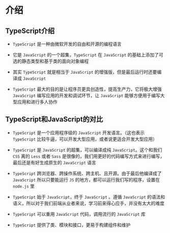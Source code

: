 # 介绍

## TypeScript介绍

+ `TypeScript` 是一种由微软开发的自由和开源的编程语言

+ 它是 `JavaScript` 的一个超集，`TypeScript` 在 `JavaScript` 的基础上添加了可选的静态类型和基于类的面向对象编程

+ 其实 `TypeScript` 就是相当于 `JavaScript` 的增强版，但是最后运行时还要编译成 `JavaScript`

+ `TypeScript` 最大的目的是让程序员更具创造性，提高生产力，它将极大增强 `JavaScript` 编写应用的开发和调试环节，让 `JavaScript` 能够方便用于编写大型应用和进行多人协作

## TypeScript和JavaScript的对比

+ `TypeScript` 是一个应用程序级的 `JavaScript` 开发语言。（这也表示 `TypeScript` 比较牛逼，可以开发大型应用，或者说更适合开发大型应用）

+ `TypeScript` 是 `JavaScript` 的超集，可以编译成纯 `JavaScript`。这个和我们 `CSS` 离的 `Less` 或者 `Sass` 是很像的，我们用更好的代码编写方式来进行编写，最后还是有好生成原生的 `JavaScript` 语言

+ `TypeScript` 跨浏览器、跨操作系统、跨主机、且开源。由于最后他编译成了 `JavaScript` 所以只要能运行 `JS` 的地方，都可以运行我们写的程序，设置在 `node.js` 里

+ `TypeScript` 始于 `JavaScript`，终于 `JavaScript` 。遵循 `JavaScript` 的语法和语义，所以对于我们前端从业者来说，学习前来得心应手，并没有太大的难度

+ `TypeScript` 可以重用 `JavaScript` 代码，调用流行的 `JavaScript` 库

+ `TypeScript` 提供了类、模块和接口，更易于构建组件和维护
